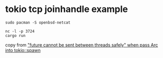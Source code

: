 # tokio tcp joinhandle example

``` shell
sudo pacman -S openbsd-netcat

nc -l -p 3724
cargo run
```

copy from ["future cannot be sent between threads safely" when pass Arc<Mutex> into tokio::spawn](https://stackoverflow.com/questions/72619628/future-cannot-be-sent-between-threads-safely-when-pass-arcmutex-into-tokio)
